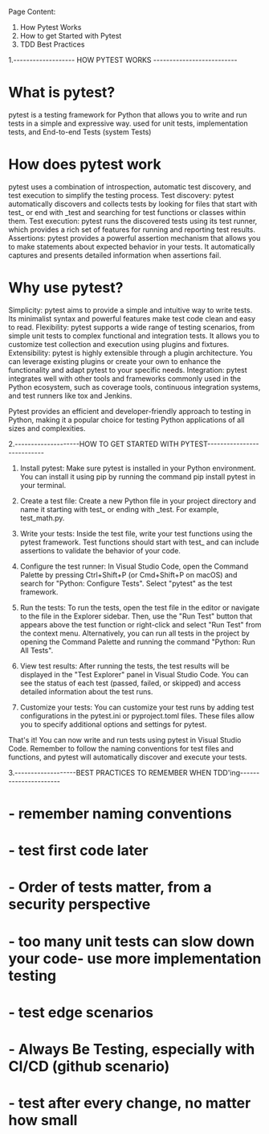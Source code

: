  Page Content:
 1. How Pytest Works
 2. How to get Started with Pytest 
 3. TDD Best Practices

1.------------------- HOW PYTEST WORKS --------------------------

# What is pytest?
pytest is a testing framework for Python that allows you to write and run tests in a simple and expressive way.
used for unit tests, implementation tests, and End-to-end Tests (system Tests) 

# How does pytest work
pytest uses a combination of introspection, automatic test discovery, and test execution to simplify the testing process.
Test discovery: pytest automatically discovers and collects tests by looking for files that start with test_ or end with _test and searching for test functions or classes within them.
Test execution: pytest runs the discovered tests using its test runner, which provides a rich set of features for running and reporting test results.
Assertions: pytest provides a powerful assertion mechanism that allows you to make statements about expected behavior in your tests. It automatically captures and presents detailed information when assertions fail.

# Why use pytest?
Simplicity: pytest aims to provide a simple and intuitive way to write tests. Its minimalist syntax and powerful features make test code clean and easy to read.
Flexibility: pytest supports a wide range of testing scenarios, from simple unit tests to complex functional and integration tests. It allows you to customize test collection and execution using plugins and fixtures.
Extensibility: pytest is highly extensible through a plugin architecture. You can leverage existing plugins or create your own to enhance the functionality and adapt pytest to your specific needs.
Integration: pytest integrates well with other tools and frameworks commonly used in the Python ecosystem, such as coverage tools, continuous integration systems, and test runners like tox and Jenkins.

Pytest provides an efficient and developer-friendly approach to testing in Python, making it a popular choice for testing Python applications of all sizes and complexities.
 
 

2.--------------------HOW TO GET STARTED WITH PYTEST---------------------------

1. Install pytest: Make sure pytest is installed in your Python environment. You can install it using pip by running the command pip install pytest in your terminal.

2. Create a test file: Create a new Python file in your project directory and name it starting with test_ or ending with _test. For example, test_math.py.

3. Write your tests: Inside the test file, write your test functions using the pytest framework. Test functions should start with test_ and can include assertions to validate the behavior of your code.

4. Configure the test runner: In Visual Studio Code, open the Command Palette by pressing Ctrl+Shift+P (or Cmd+Shift+P on macOS) and search for "Python: Configure Tests". Select "pytest" as the test framework.

5. Run the tests: To run the tests, open the test file in the editor or navigate to the file in the Explorer sidebar. Then, use the "Run Test" button that appears above the test function or right-click and select "Run Test" from the context menu. Alternatively, you can run all tests in the project by opening the Command Palette and running the command "Python: Run All Tests".

6. View test results: After running the tests, the test results will be displayed in the "Test Explorer" panel in Visual Studio Code. You can see the status of each test (passed, failed, or skipped) and access detailed information about the test runs.

7. Customize your tests: You can customize your test runs by adding test configurations in the pytest.ini or pyproject.toml files. These files allow you to specify additional options and settings for pytest.

That's it! You can now write and run tests using pytest in Visual Studio Code. Remember to follow the naming conventions for test files and functions, and pytest will automatically discover and execute your tests.


3.-------------------BEST PRACTICES TO REMEMBER WHEN TDD'ing----------------------
# - remember naming conventions 
# - test first code later 
# - Order of tests matter, from a security perspective
# - too many unit tests can slow down your code- use more implementation testing 
# - test edge scenarios
# - Always Be Testing, especially with CI/CD (github scenario)
# - test after every change, no matter how small 

